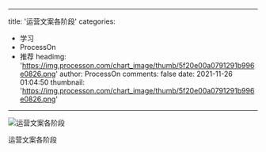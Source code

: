 
---
title: '运营文案各阶段'
categories: 
 - 学习
 - ProcessOn
 - 推荐
headimg: 'https://img.processon.com/chart_image/thumb/5f20e00a0791291b996e0826.png'
author: ProcessOn
comments: false
date: 2021-11-26 01:04:50
thumbnail: 'https://img.processon.com/chart_image/thumb/5f20e00a0791291b996e0826.png'
---

<div>   
<img class="thumb" alt="运营文案各阶段" src="https://img.processon.com/chart_image/thumb/5f20e00a0791291b996e0826.png" referrerpolicy="no-referrer">
<p>运营文案各阶段</p>  
</div>
            